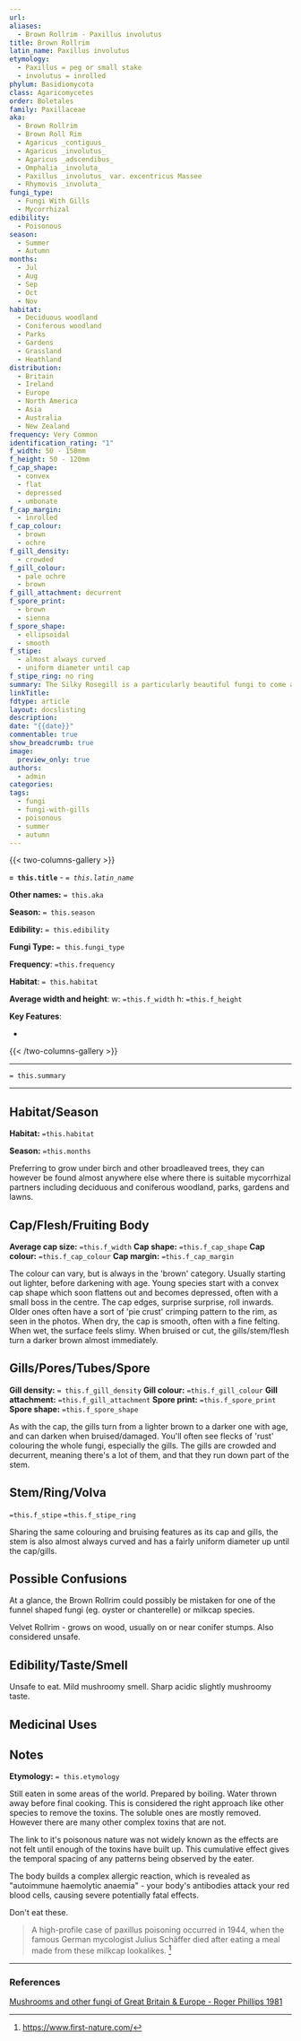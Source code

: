```yaml
---
url: 
aliases:
  - Brown Rollrim - Paxillus involutus
title: Brown Rollrim
latin_name: Paxillus involutus
etymology:
  - Paxillus = peg or small stake
  - involutus = inrolled
phylum: Basidiomycota
class: Agaricomycetes
order: Boletales
family: Paxillaceae
aka:
  - Brown Rollrim
  - Brown Roll Rim
  - Agaricus _contiguus_
  - Agaricus _involutus_
  - Agaricus _adscendibus_
  - Omphalia _involuta_
  - Paxillus _involutus_ var. excentricus Massee
  - Rhymovis _involuta_
fungi_type:
  - Fungi With Gills
  - Mycorrhizal
edibility:
  - Poisonous
season:
  - Summer
  - Autumn
months:
  - Jul
  - Aug
  - Sep
  - Oct
  - Nov
habitat:
  - Deciduous woodland
  - Coniferous woodland
  - Parks
  - Gardens
  - Grassland
  - Heathland
distribution:
  - Britain
  - Ireland
  - Europe
  - North America
  - Asia
  - Australia
  - New Zealand
frequency: Very Common
identification_rating: "1"
f_width: 50 - 150mm
f_height: 50 - 120mm
f_cap_shape:
  - convex
  - flat
  - depressed
  - umbonate
f_cap_margin:
  - inrolled
f_cap_colour:
  - brown
  - ochre
f_gill_density:
  - crowded
f_gill_colour:
  - pale ochre
  - brown
f_gill_attachment: decurrent
f_spore_print:
  - brown
  - sienna
f_spore_shape:
  - ellipsoidal
  - smooth
f_stipe:
  - almost always curved
  - uniform diameter until cap
f_stipe_ring: no ring
summary: The Silky Rosegill is a particularly beautiful fungi to come across. It's most commonly found growing by itself from dead deciduous wood. With careful observation, this fungi is easy to identify and it's a good edible species. However, because of its rarity, this species is best left be.
linkTitle: 
fdtype: article
layout: docslisting
description: 
date: "{{date}}"
commentable: true
show_breadcrumb: true
image:
  preview_only: true
authors:
  - admin
categories: 
tags:
  - fungi
  - fungi-with-gills
  - poisonous
  - summer
  - autumn
---
```


{{< two-columns-gallery >}}

**`= this.title`** - _`= this.latin_name`_

**Other names:**  `= this.aka`  

**Season:** `= this.season`

**Edibility:** `= this.edibility` 

**Fungi Type:** `= this.fungi_type`

**Frequency**: `=this.frequency`

**Habitat**: `= this.habitat`

**Average width and height**: w: `=this.f_width` h: `=this.f_height`

**Key Features**:

- 

{{< /two-columns-gallery >}}

---

`= this.summary`

---


## Habitat/Season

**Habitat:** `=this.habitat`

**Season:** `=this.months`

Preferring to grow under birch and other broadleaved trees, they can however be found almost anywhere else where there is suitable mycorrhizal partners including deciduous and coniferous woodland, parks, gardens and lawns.


## Cap/Flesh/Fruiting Body

**Average cap size:** `=this.f_width`
**Cap shape:** `=this.f_cap_shape`
**Cap colour:** `=this.f_cap_colour`
**Cap margin:** `=this.f_cap_margin`

The colour can vary, but is always in the 'brown' category. Usually starting out lighter, before darkening with age.
Young species start with a convex cap shape which soon flattens out and becomes depressed, often with a small boss in the centre.
The cap edges, surprise surprise, roll inwards. Older ones often have a sort of 'pie crust' crimping pattern to the rim, as seen in the photos.
When dry, the cap is smooth, often with a fine felting. When wet, the surface feels slimy.
When bruised or cut, the gills/stem/flesh turn a darker brown almost immediately. 


## Gills/Pores/Tubes/Spore


**Gill density:** `= this.f_gill_density`
**Gill colour:** `=this.f_gill_colour`
**Gill attachment:** `=this.f_gill_attachment`
**Spore print:** `=this.f_spore_print`
**Spore shape:** `=this.f_spore_shape`

As with the cap, the gills turn from a lighter brown to a darker one with age, and can darken when bruised/damaged. You'll often see flecks of 'rust' colouring the whole fungi, especially the gills. The gills are crowded and decurrent, meaning there's a lot of them, and that they run down part of the stem.

## Stem/Ring/Volva

`=this.f_stipe`
`=this.f_stipe_ring`

Sharing the same colouring and bruising features as its cap and gills, the stem is also almost always curved and has a fairly uniform diameter up until the cap/gills. 

## Possible Confusions

At a glance, the Brown Rollrim could possibly be mistaken for one of the funnel shaped fungi (eg. oyster or chanterelle) or milkcap species.

Velvet Rollrim - grows on wood, usually on or near conifer stumps. Also considered unsafe.

## Edibility/Taste/Smell

Unsafe to eat. Mild mushroomy smell. Sharp acidic slightly mushroomy taste.

## Medicinal Uses


## Notes

**Etymology:** `= this.etymology`

Still eaten in some areas of the world. Prepared by boiling. Water thrown away before final cooking. This is considered the right approach like other species to remove the toxins. The soluble ones are mostly removed. However there are many other complex toxins that are not.

The link to it's poisonous nature was not widely known as the effects are not felt until enough of the toxins have built up. This cumulative effect gives the temporal spacing of any patterns being observed by the eater. 

The body builds a complex allergic reaction, which is revealed as "autoimmune haemolytic anaemia" - your body's antibodies attack your red blood cells, causing severe potentially fatal effects.

Don't eat these.

> A high-profile case of paxillus poisoning occurred in 1944, when the famous German mycologist Julius Schäffer died after eating a meal made from these milkcap lookalikes. [^1]


---
### References

[Mushrooms and other fungi of Great Britain & Europe - Roger Phillips 1981](/guides/resources/books/Mushrooms-and-other-fungi-of-Great-Britain-and-Europe-Roger-Phillips-1981)

[^1]: https://www.first-nature.com/